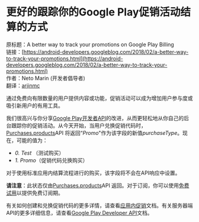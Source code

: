# 更好的跟踪你的Google Play促销活动结算的方式

原标题：A better way to track your promotions on Google Play Billing  
链接：[https://android-developers.googleblog.com/2018/02/a-better-way-to-track-your-promotions.html](https://android-developers.googleblog.com/2018/02/a-better-way-to-track-your-promotions.html)  
作者：Neto Marin (开发者倡导者)  
翻译：[arjinmc](https://github.com/arjinmc)  

通过免费向有限数量的用户提供内容或功能，促销活动可以成为增加用户参与度或吸引新用户的有用工具。

我们很高兴与你分享[Google Play开发者API](https://developers.google.com/android-publisher/)的改进，从而更轻松地从你自己的后台跟踪你的促销活动。从今天开始，当用户兑换促销代码时，[Purchases.products](https://developers.google.com/android-publisher/api-ref/purchases/products)API 将返回“<i>Promo</i>"作为该字段的新值<i>purchaseType</i>。现在，可能的值为：

* <i>0. Test</i> （测试购买）
* <i>1. Promo</i>（促销代码兑换购买）

对于使用标准应用内结算流程进行的购买，该字段将不会在API响应中设置。

<strong>请注意</strong>：此状态仅由[Purchases.products](https://developers.google.com/android-publisher/api-ref/purchases/products)API 返回。对于订阅，你可以使用[免费试用](https://developer.android.com/google/play/billing/billing_subscriptions.html#trials)以提供免费订阅期。

有关如何创建和兑换促销代码的更多详情，请查看[应用内促销](https://developer.android.com/google/play/billing/billing_promotions.html)文档。有关服务器端API的更多详细信息，请查看[Google Play Developer API](https://developers.google.com/android-publisher/)文档。